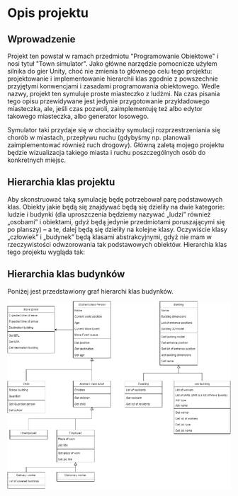 

# Opis projektu

## Wprowadzenie

Projekt ten powstał w ramach przedmiotu "Programowanie Obiektowe" i nosi tytuł "Town simulator". Jako główne narzędzie pomocnicze użyłem silnika do gier Unity, choć nie zmienia to głównego celu tego projektu: projektowanie i implementowanie hierarchii klas zgodnie z powszechnie przyjętymi konwencjami i zasadami programowania obiektowego. Wedle nazwy, projekt ten symuluje proste miasteczko z ludźmi. Na czas pisania tego opisu przewidywane jest jedynie przygotowanie przykładowego miasteczka, ale, jeśli czas pozwoli, zaimplementuję też albo edytor takowego miasteczka, albo generator losowego.

Symulator taki przydaje się w chociażby symulacji rozprzestrzeniania się chorób w miastach, przepływu ruchu (gdybyśmy np. planowali zaimplementować również ruch drogowy). Główną zaletą mojego projektu będzie wizualizacja takiego miasta i ruchu poszczególnych osób do konkretnych miejsc.


## Hierarchia klas projektu

Aby skonstruować taką symulację będę potrzebował parę podstawowych klas. Obiekty jakie będą się znajdywać będą się dzieliły na dwie kategorie: ludzie i budynki (dla uproszczenia będziemy nazywać „ludzi” również „osobami” i obiektami, gdyż będą jedynie przedmiotami poruszającymi się po planszy) – a te, dalej będą się dzieliły na kolejne klasy. Oczywiście klasy „człowiek” i „budynek” będą klasami abstrakcyjnymi, gdyż nie mam w rzeczywistości odwzorowania tak podstawowych obiektów. Hierarchia klas tego projektu wygląda tak:

## Hierarchia klas budynków

Poniżej jest przedstawiony graf hierarchi klas budynków.

![](HierarchiaKlasLepsza.png)

